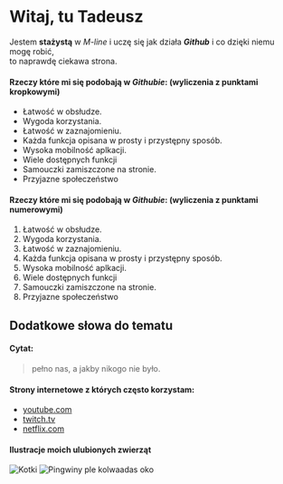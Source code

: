 # Witaj, tu Tadeusz #

Jestem **stażystą** w _M-line_ i uczę się jak działa ***Github*** i co dzięki niemu mogę robić,  
to naprawdę ciekawa strona.

#### Rzeczy które mi się podobają w ***Githubie***:  (wyliczenia z punktami kropkowymi)
* Łatwość w obsłudze.
* Wygoda korzystania.
* Łatwość w zaznajomieniu.
* Każda funkcja opisana w prosty i przystępny sposób.
* Wysoka mobilność aplkacji.
* Wiele dostępnych funkcji
* Samouczki zamiszczone na stronie.
* Przyjazne społeczeństwo

#### Rzeczy które mi się podobają w ***Githubie***:  (wyliczenia z punktami numerowymi)
1. Łatwość w obsłudze.
2. Wygoda korzystania.
3. Łatwość w zaznajomieniu.
4. Każda funkcja opisana w prosty i przystępny sposób.
5. Wysoka mobilność aplkacji.
6. Wiele dostępnych funkcji
7. Samouczki zamiszczone na stronie.
8. Przyjazne społeczeństwo

Dodatkowe słowa do tematu
-----------
#### Cytat:
>pełno nas, a jakby nikogo nie było.


#### **Strony internetowe** z których często korzystam:
* [youtube.com](https://www.youtube.com "YouTube")
* [twitch.tv](https://www.twitch.tv/ "Twitch")
* [netflix.com](https://www.netflix.com/ "Netflix")

#### Ilustracje moich ulubionych zwierząt
![Kotki](https://kakadu.pl/blog/wp-content/uploads/2014/06/pielegnacja-i-zywienie-kotki-w-ciazy.jpg "Kocurek")
![Pingwiny ple kolwaadas oko](https://media.istockphoto.com/id/510538701/tr/foto%C4%9Fraf/rockhopper-penguin-looks-directly-at-camera.jpg?s=170667a&w=0&k=20&c=wzCftGRPLt4X3Xw5JVkeHLshQI17wjsDwRE-cxu4Ywk= "Pingwin")
